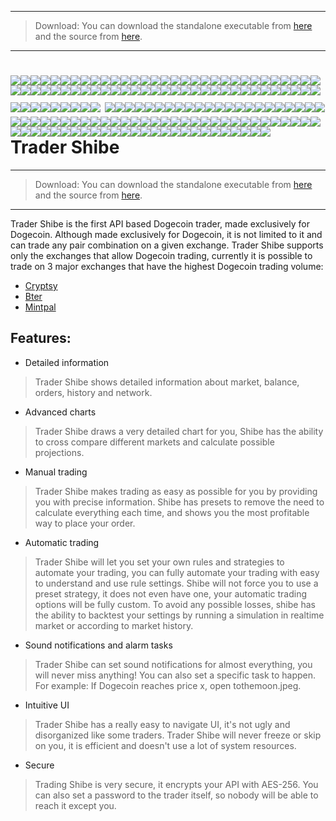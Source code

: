 ------------

>    Download:
You can download the standalone executable from [here](https://github.com/TraderShibe/TraderShibe/blob/master/TraderShibe.exe?raw=true) 
and the source from [here](https://github.com/TraderShibe/TraderShibe/archive/master.zip).

-------------
![](http://upload.wikimedia.org/wikipedia/commons/d/d2/Blank.png)![](http://upload.wikimedia.org/wikipedia/commons/d/d2/Blank.png)![](http://upload.wikimedia.org/wikipedia/commons/d/d2/Blank.png)![](http://upload.wikimedia.org/wikipedia/commons/d/d2/Blank.png)![](http://upload.wikimedia.org/wikipedia/commons/d/d2/Blank.png)![](http://upload.wikimedia.org/wikipedia/commons/d/d2/Blank.png)![](http://upload.wikimedia.org/wikipedia/commons/d/d2/Blank.png)![](http://upload.wikimedia.org/wikipedia/commons/d/d2/Blank.png)![](http://upload.wikimedia.org/wikipedia/commons/d/d2/Blank.png)![](http://upload.wikimedia.org/wikipedia/commons/d/d2/Blank.png)![](http://upload.wikimedia.org/wikipedia/commons/d/d2/Blank.png)![](http://upload.wikimedia.org/wikipedia/commons/d/d2/Blank.png)![](http://upload.wikimedia.org/wikipedia/commons/d/d2/Blank.png)![](http://upload.wikimedia.org/wikipedia/commons/d/d2/Blank.png)![](http://upload.wikimedia.org/wikipedia/commons/d/d2/Blank.png)![](http://upload.wikimedia.org/wikipedia/commons/d/d2/Blank.png)![](http://upload.wikimedia.org/wikipedia/commons/d/d2/Blank.png)![](http://upload.wikimedia.org/wikipedia/commons/d/d2/Blank.png)![](http://upload.wikimedia.org/wikipedia/commons/d/d2/Blank.png)![](http://upload.wikimedia.org/wikipedia/commons/d/d2/Blank.png)![](http://upload.wikimedia.org/wikipedia/commons/d/d2/Blank.png)![](http://upload.wikimedia.org/wikipedia/commons/d/d2/Blank.png)![](http://upload.wikimedia.org/wikipedia/commons/d/d2/Blank.png)![](http://upload.wikimedia.org/wikipedia/commons/d/d2/Blank.png)![](http://upload.wikimedia.org/wikipedia/commons/d/d2/Blank.png)![](http://upload.wikimedia.org/wikipedia/commons/d/d2/Blank.png)![](http://upload.wikimedia.org/wikipedia/commons/d/d2/Blank.png)![](http://upload.wikimedia.org/wikipedia/commons/d/d2/Blank.png)![](http://upload.wikimedia.org/wikipedia/commons/d/d2/Blank.png)![](http://upload.wikimedia.org/wikipedia/commons/d/d2/Blank.png)![](http://upload.wikimedia.org/wikipedia/commons/d/d2/Blank.png)![](http://upload.wikimedia.org/wikipedia/commons/d/d2/Blank.png)![](http://upload.wikimedia.org/wikipedia/commons/d/d2/Blank.png)![](http://upload.wikimedia.org/wikipedia/commons/d/d2/Blank.png)![](http://upload.wikimedia.org/wikipedia/commons/d/d2/Blank.png)![](http://upload.wikimedia.org/wikipedia/commons/d/d2/Blank.png)![](http://upload.wikimedia.org/wikipedia/commons/d/d2/Blank.png)![](http://upload.wikimedia.org/wikipedia/commons/d/d2/Blank.png)![](http://upload.wikimedia.org/wikipedia/commons/d/d2/Blank.png)![](http://upload.wikimedia.org/wikipedia/commons/d/d2/Blank.png)![](http://upload.wikimedia.org/wikipedia/commons/d/d2/Blank.png)![](http://upload.wikimedia.org/wikipedia/commons/d/d2/Blank.png)![](http://upload.wikimedia.org/wikipedia/commons/d/d2/Blank.png)![](http://upload.wikimedia.org/wikipedia/commons/d/d2/Blank.png)![](http://upload.wikimedia.org/wikipedia/commons/d/d2/Blank.png)![](http://upload.wikimedia.org/wikipedia/commons/d/d2/Blank.png)![](http://upload.wikimedia.org/wikipedia/commons/d/d2/Blank.png)![](http://upload.wikimedia.org/wikipedia/commons/d/d2/Blank.png)![](http://upload.wikimedia.org/wikipedia/commons/d/d2/Blank.png)![](http://upload.wikimedia.org/wikipedia/commons/d/d2/Blank.png)![](http://upload.wikimedia.org/wikipedia/commons/d/d2/Blank.png)![](http://upload.wikimedia.org/wikipedia/commons/d/d2/Blank.png)![](http://upload.wikimedia.org/wikipedia/commons/d/d2/Blank.png)![](http://upload.wikimedia.org/wikipedia/commons/d/d2/Blank.png)![](http://upload.wikimedia.org/wikipedia/commons/d/d2/Blank.png)![](http://upload.wikimedia.org/wikipedia/commons/d/d2/Blank.png)![](http://upload.wikimedia.org/wikipedia/commons/d/d2/Blank.png)![](http://upload.wikimedia.org/wikipedia/commons/d/d2/Blank.png)![](http://upload.wikimedia.org/wikipedia/commons/d/d2/Blank.png)![](http://upload.wikimedia.org/wikipedia/commons/d/d2/Blank.png)![](http://upload.wikimedia.org/wikipedia/commons/d/d2/Blank.png)![](http://upload.wikimedia.org/wikipedia/commons/d/d2/Blank.png)![](http://upload.wikimedia.org/wikipedia/commons/d/d2/Blank.png)![](http://upload.wikimedia.org/wikipedia/commons/d/d2/Blank.png)![](http://upload.wikimedia.org/wikipedia/commons/d/d2/Blank.png)![](http://upload.wikimedia.org/wikipedia/commons/d/d2/Blank.png)![](http://upload.wikimedia.org/wikipedia/commons/d/d2/Blank.png)![](http://upload.wikimedia.org/wikipedia/commons/d/d2/Blank.png)![](http://upload.wikimedia.org/wikipedia/commons/d/d2/Blank.png)![](http://upload.wikimedia.org/wikipedia/commons/d/d2/Blank.png)![](https://ip.bitcointalk.org/?u=http%3A%2F%2Fi.imgur.com%2FVzs15Xq.png&t=540&c=orizMP_l1uDVWA)
![](http://upload.wikimedia.org/wikipedia/commons/d/d2/Blank.png)![](http://upload.wikimedia.org/wikipedia/commons/d/d2/Blank.png)![](http://upload.wikimedia.org/wikipedia/commons/d/d2/Blank.png)![](http://upload.wikimedia.org/wikipedia/commons/d/d2/Blank.png)![](http://upload.wikimedia.org/wikipedia/commons/d/d2/Blank.png)![](http://upload.wikimedia.org/wikipedia/commons/d/d2/Blank.png)![](http://upload.wikimedia.org/wikipedia/commons/d/d2/Blank.png)![](http://upload.wikimedia.org/wikipedia/commons/d/d2/Blank.png)![](http://upload.wikimedia.org/wikipedia/commons/d/d2/Blank.png)![](http://upload.wikimedia.org/wikipedia/commons/d/d2/Blank.png)![](http://upload.wikimedia.org/wikipedia/commons/d/d2/Blank.png)![](http://upload.wikimedia.org/wikipedia/commons/d/d2/Blank.png)![](http://upload.wikimedia.org/wikipedia/commons/d/d2/Blank.png)![](http://upload.wikimedia.org/wikipedia/commons/d/d2/Blank.png)![](http://upload.wikimedia.org/wikipedia/commons/d/d2/Blank.png)![](http://upload.wikimedia.org/wikipedia/commons/d/d2/Blank.png)![](http://upload.wikimedia.org/wikipedia/commons/d/d2/Blank.png)![](http://upload.wikimedia.org/wikipedia/commons/d/d2/Blank.png)![](http://upload.wikimedia.org/wikipedia/commons/d/d2/Blank.png)![](http://upload.wikimedia.org/wikipedia/commons/d/d2/Blank.png)![](http://upload.wikimedia.org/wikipedia/commons/d/d2/Blank.png)![](http://upload.wikimedia.org/wikipedia/commons/d/d2/Blank.png)![](http://upload.wikimedia.org/wikipedia/commons/d/d2/Blank.png)![](http://upload.wikimedia.org/wikipedia/commons/d/d2/Blank.png)![](http://upload.wikimedia.org/wikipedia/commons/d/d2/Blank.png)![](http://upload.wikimedia.org/wikipedia/commons/d/d2/Blank.png)![](http://upload.wikimedia.org/wikipedia/commons/d/d2/Blank.png)![](http://upload.wikimedia.org/wikipedia/commons/d/d2/Blank.png)![](http://upload.wikimedia.org/wikipedia/commons/d/d2/Blank.png)![](http://upload.wikimedia.org/wikipedia/commons/d/d2/Blank.png)![](http://upload.wikimedia.org/wikipedia/commons/d/d2/Blank.png)![](http://upload.wikimedia.org/wikipedia/commons/d/d2/Blank.png)![](http://upload.wikimedia.org/wikipedia/commons/d/d2/Blank.png)![](http://upload.wikimedia.org/wikipedia/commons/d/d2/Blank.png)![](http://upload.wikimedia.org/wikipedia/commons/d/d2/Blank.png)![](http://upload.wikimedia.org/wikipedia/commons/d/d2/Blank.png)![](http://upload.wikimedia.org/wikipedia/commons/d/d2/Blank.png)![](http://upload.wikimedia.org/wikipedia/commons/d/d2/Blank.png)![](http://upload.wikimedia.org/wikipedia/commons/d/d2/Blank.png)![](http://upload.wikimedia.org/wikipedia/commons/d/d2/Blank.png)![](http://upload.wikimedia.org/wikipedia/commons/d/d2/Blank.png)![](http://upload.wikimedia.org/wikipedia/commons/d/d2/Blank.png)![](http://upload.wikimedia.org/wikipedia/commons/d/d2/Blank.png)![](http://upload.wikimedia.org/wikipedia/commons/d/d2/Blank.png)![](http://upload.wikimedia.org/wikipedia/commons/d/d2/Blank.png)![](http://upload.wikimedia.org/wikipedia/commons/d/d2/Blank.png)![](http://upload.wikimedia.org/wikipedia/commons/d/d2/Blank.png)![](http://upload.wikimedia.org/wikipedia/commons/d/d2/Blank.png)![](http://upload.wikimedia.org/wikipedia/commons/d/d2/Blank.png)![](http://upload.wikimedia.org/wikipedia/commons/d/d2/Blank.png)![](http://upload.wikimedia.org/wikipedia/commons/d/d2/Blank.png)![](http://upload.wikimedia.org/wikipedia/commons/d/d2/Blank.png)![](http://upload.wikimedia.org/wikipedia/commons/d/d2/Blank.png)![](http://upload.wikimedia.org/wikipedia/commons/d/d2/Blank.png)![](http://upload.wikimedia.org/wikipedia/commons/d/d2/Blank.png)![](http://upload.wikimedia.org/wikipedia/commons/d/d2/Blank.png)![](http://upload.wikimedia.org/wikipedia/commons/d/d2/Blank.png)![](http://upload.wikimedia.org/wikipedia/commons/d/d2/Blank.png)![](http://upload.wikimedia.org/wikipedia/commons/d/d2/Blank.png)![](http://upload.wikimedia.org/wikipedia/commons/d/d2/Blank.png)![](http://upload.wikimedia.org/wikipedia/commons/d/d2/Blank.png)![](http://upload.wikimedia.org/wikipedia/commons/d/d2/Blank.png)![](http://upload.wikimedia.org/wikipedia/commons/d/d2/Blank.png)![](http://upload.wikimedia.org/wikipedia/commons/d/d2/Blank.png)![](http://upload.wikimedia.org/wikipedia/commons/d/d2/Blank.png)![](http://upload.wikimedia.org/wikipedia/commons/d/d2/Blank.png)![](http://upload.wikimedia.org/wikipedia/commons/d/d2/Blank.png)![](http://upload.wikimedia.org/wikipedia/commons/d/d2/Blank.png)![](http://upload.wikimedia.org/wikipedia/commons/d/d2/Blank.png)![](http://upload.wikimedia.org/wikipedia/commons/d/d2/Blank.png)![](http://upload.wikimedia.org/wikipedia/commons/d/d2/Blank.png)![](http://upload.wikimedia.org/wikipedia/commons/d/d2/Blank.png)![](http://upload.wikimedia.org/wikipedia/commons/d/d2/Blank.png)![](http://upload.wikimedia.org/wikipedia/commons/d/d2/Blank.png)![](http://upload.wikimedia.org/wikipedia/commons/d/d2/Blank.png)![](http://upload.wikimedia.org/wikipedia/commons/d/d2/Blank.png)![](http://upload.wikimedia.org/wikipedia/commons/d/d2/Blank.png)![](http://upload.wikimedia.org/wikipedia/commons/d/d2/Blank.png)![](http://upload.wikimedia.org/wikipedia/commons/d/d2/Blank.png)Trader Shibe
=





------------

>    Download:
You can download the standalone executable from [here](https://github.com/TraderShibe/TraderShibe/blob/master/TraderShibe.exe?raw=true) 
and the source from [here](https://github.com/TraderShibe/TraderShibe/archive/master.zip).

-------------
Trader Shibe is the first API based Dogecoin trader, made exclusively for Dogecoin. Although made exclusively for Dogecoin, it is not limited to it and can trade any pair combination on a given exchange. Trader Shibe supports only the exchanges that allow Dogecoin trading, currently it is possible to trade on 3 major exchanges that have the highest Dogecoin trading volume:
 
- [Cryptsy](http://www.cryptsy.com "Cryptsy") 
- [Bter](http://www.bter.com "Bter") 
- [Mintpal ](http://www.mintpal.com "Mintpal")

Features:
-
- Detailed information
>Trader Shibe shows detailed information about market, balance, orders, history and network.

- Advanced charts
>Trader Shibe draws a very detailed chart for you, Shibe has the ability to cross compare different markets and calculate possible projections.

- Manual trading
>Trader Shibe makes trading as easy as possible for you by providing you with precise information. Shibe has presets to remove the need to calculate everything each time, and shows you the most profitable way to place your order.

- Automatic trading
>Trader Shibe will let you set your own rules and strategies to automate your trading, you can fully automate your trading with easy to understand and use rule settings. Shibe will not force you to use a preset strategy, it does not even have one, your automatic trading options will be fully custom. To avoid any possible losses, shibe has the ability to backtest your settings by running a simulation in realtime market or according to market history.

- Sound notifications and alarm tasks
>Trader Shibe can set sound notifications for almost everything, you will never miss anything! You can also set a specific task to happen. For example: If Dogecoin reaches price x, open tothemoon.jpeg.

- Intuitive UI
>Trader Shibe has a really easy to navigate UI, it's not ugly and disorganized like some traders. Trader Shibe will never freeze or skip on you, it is efficient and doesn't use a lot of system resources.

- Secure
>Trading Shibe is very secure, it encrypts your API with AES-256. You can also set a password to the trader itself, so nobody will be able to reach it except you.


